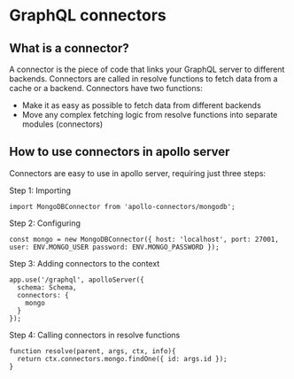 # GraphQL connectors

## What is a connector?

A connector is the piece of code that links your GraphQL server to different backends. Connectors are called in resolve functions to fetch data from a cache or a backend. Connectors have two functions:

- Make it as easy as possible to fetch data from different backends
- Move any complex fetching logic from resolve functions into separate modules (connectors)

## How to use connectors in apollo server

Connectors are easy to use in apollo server, requiring just three steps:

Step 1: Importing 
```
import MongoDBConnector from 'apollo-connectors/mongodb';
```

Step 2: Configuring 
```
const mongo = new MongoDBConnector({ host: 'localhost', port: 27001, user: ENV.MONGO_USER password: ENV.MONGO_PASSWORD });
```

Step 3: Adding connectors to the context
```
app.use('/graphql', apolloServer({
  schema: Schema,
  connectors: {
    mongo
  }
});
```

Step 4: Calling connectors in resolve functions
```
function resolve(parent, args, ctx, info){
  return ctx.connectors.mongo.findOne({ id: args.id });
}
```
